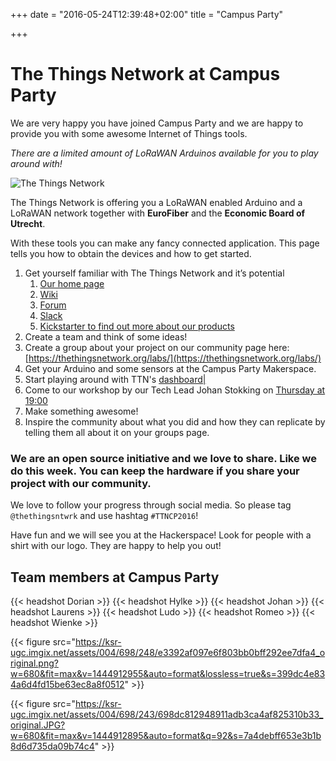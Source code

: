 +++
date = "2016-05-24T12:39:48+02:00"
title = "Campus Party"

+++

# The Things Network at Campus Party

We are very happy you have joined Campus Party and we are happy to provide you with some awesome Internet of Things tools.

_There are a limited amount of LoRaWAN Arduinos available for you to play around with!_

![The Things Network](https://thethingsnetwork.org/static/ttn/media/The%20Things%20Uitlijning.svg)

The Things Network is offering you a LoRaWAN enabled Arduino and a LoRaWAN network together with **EuroFiber** and the **Economic Board of Utrecht**.

With these tools you can make any fancy connected application. This page tells you how to obtain the devices and how to get started.

1. Get yourself familiar with The Things Network and it’s potential
    1. [Our home page](http://www.thethingsnetwork.org)
    2. [Wiki](http://staging.thethingsnetwork.org/wiki/Home)
    3. [Forum](http://forum.thethingsnetwork.org)
    4. [Slack](http://slack.thethingsnetwork.org)
    5. [Kickstarter to find out more about our products](https://www.kickstarter.com/projects/419277966/the-things-network)
2. Create a team and think of some ideas!
3. Create a group about your project on our community page here: [https://thethingsnetwork.org/labs/](https://thethingsnetwork.org/labs/)
4. Get your Arduino and some sensors at the Campus Party Makerspace.
5. Start playing around with TTN's [dashboard|](http://staging.thethingsnetwork.org/applications)
6. Come to our workshop by our Tech Lead Johan Stokking on [Thursday at 19:00](http://campuse.ro/events/campus-party-europe-2016/workshop/workshop-iot-johan-stokking-cpeu4/)
7. Make something awesome!
8. Inspire the community about what you did and how they can replicate by telling them all about it on your groups page.

### We are an open source initiative and we love to share. Like we do this week. You can keep the hardware if you share your project with our community.

We love to follow your progress through social media. So please tag `@thethingsntwrk` and use hashtag `#TTNCP2016`!

Have fun and we will see you at the Hackerspace! Look for people with a shirt with our logo. They are happy to help you out!

## Team members at Campus Party

{{< headshot Dorian >}}
{{< headshot Hylke >}}
{{< headshot Johan >}}
{{< headshot Laurens >}}
{{< headshot Ludo >}}
{{< headshot Romeo >}}
{{< headshot Wienke >}}

{{< figure src="https://ksr-ugc.imgix.net/assets/004/698/248/e3392af097e6f803bb0bff292ee7dfa4_original.png?w=680&fit=max&v=1444912955&auto=format&lossless=true&s=399dc4e834a6d4fd15be63ec8a8f0512" >}}

{{< figure src="https://ksr-ugc.imgix.net/assets/004/698/243/698dc812948911adb3ca4af825310b33_original.JPG?w=680&fit=max&v=1444912895&auto=format&q=92&s=7a4debff653e3b1b8d6d735da09b74c4" >}}
